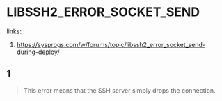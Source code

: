 # LIBSSH2_ERROR_SOCKET_SEND

links:

1. <https://sysprogs.com/w/forums/topic/libssh2_error_socket_send-during-deploy/>



## 1

> This error means that the SSH server simply drops the connection.